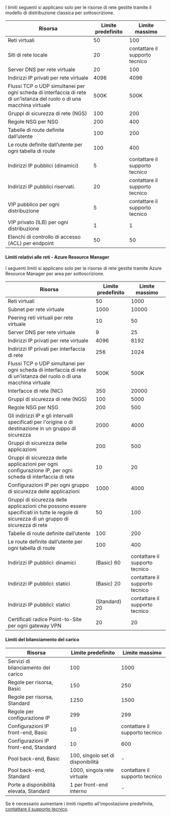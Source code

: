 <a name="virtual-networking-limits-classic"></a>I limiti seguenti si applicano solo per le risorse di rete gestite tramite il modello di distribuzione classica per sottoscrizione.

| Risorsa | Limite predefinito | Limite massimo |
| --- | --- | --- |
| Reti virtuali |50 |100 |
| Siti di rete locale |20 |contattare il supporto tecnico |
| Server DNS per rete virtuale |20 |100 |
| Indirizzi IP privati per rete virtuale |4096 |4096 |
| Flussi TCP o UDP simultanei per ogni scheda di interfaccia di rete di un'istanza del ruolo o di una macchina virtuale |500K |500K |
| Gruppi di sicurezza di rete (NGS) |100 |200 |
| Regole NSG per NSG |200 |400 |
| Tabelle di route definite dall’utente |100 |200 |
| Le route definite dall’utente per ogni tabella di route |100 |400 |
| Indirizzi IP pubblici (dinamici) |5 |contattare il supporto tecnico |
| Indirizzi IP pubblici riservati. |20 |contattare il supporto tecnico |
| VIP pubblico per ogni distribuzione |5 |contattare il supporto tecnico |
| VIP privato (ILB) per ogni distribuzione |1 |1 |
| Elenchi di controllo di accesso (ACL) per endpoint |50 |50 |

#### <a name="azure-resource-manager-virtual-networking-limits"></a>Limiti relativi alle reti - Azure Resource Manager
I seguenti limiti si applicano solo per le risorse di rete gestite tramite Azure Resource Manager per area per sottoscrizione.

| Risorsa | Limite predefinito | Limite massimo |
| --- | --- | --- |
| Reti virtuali |50 |1000 |
| Subnet per rete virtuale |1000 |10000 |
| Peering reti virtuali per rete virtuale |10 |50 |
| Server DNS per rete virtuale |9 |25 |
| Indirizzi IP privati per rete virtuale |4096 |8192 |
| Indirizzi IP privati per interfaccia di rete |256 |1024 |
| Flussi TCP o UDP simultanei per ogni scheda di interfaccia di rete di un'istanza del ruolo o di una macchina virtuale |500K |500K |
| Interfacce di rete (NIC) |350 |20000 |
| Gruppi di sicurezza di rete (NGS) |100 |5000 |
| Regole NSG per NSG |200 |500 |
| Gli indirizzi IP e gli intervalli specificati per l'origine o di destinazione in un gruppo di sicurezza |2000 |4000 |
| Gruppi di sicurezza delle applicazioni |200 |500 |
| Gruppi di sicurezza delle applicazioni per ogni configurazione IP, per ogni scheda di interfaccia di rete |10 |20 |
| Configurazioni IP per ogni gruppo di sicurezza delle applicazioni |1000 |4000 |
| Gruppi di sicurezza delle applicazioni che possono essere specificati in tutte le regole di sicurezza di un gruppo di sicurezza di rete |50 |100 |
| Tabelle di route definite dall’utente |100 |200 |
| Le route definite dall’utente per ogni tabella di route |100 |400 |
| Indirizzi IP pubblici: dinamici |(Basic) 60 |contattare il supporto tecnico |
| Indirizzi IP pubblici: statici |(Basic) 20 |contattare il supporto tecnico |
| Indirizzi IP pubblici: statici |(Standard) 20 |contattare il supporto tecnico |
| Certificati radice Point-to-Site per ogni gateway VPN |20 |20 |

#### <a name="load-balancer"></a>Limiti del bilanciamento del carico

| Risorsa | Limite predefinito | Limite massimo |
| --- | --- | --- |
| Servizi di bilanciamento del carico | 100 | 1000 |
| Regole per risorsa, Basic | 150 | 250 |
| Regole per risorsa, Standard | 1250 | 1500 |
| Regole per configurazione IP | 299 |299 |
| Configurazioni IP front-end, Basic | 10 | contattare il supporto tecnico |
| Configurazioni IP front-end, Standard | 10 | 600 |
| Pool back-end, Basic | 100, singolo set di disponibilità | - |
| Pool back-end, Standard | 1000, singola rete virtuale | contattare il supporto tecnico |
| Porte a disponibilità elevata, Standard | 1 per front-end interno | - |

Se è necessario aumentare i limiti rispetto all'impostazione predefinita, [contattare il supporto tecnico](../articles/azure-supportability/resource-manager-core-quotas-request.md ).

